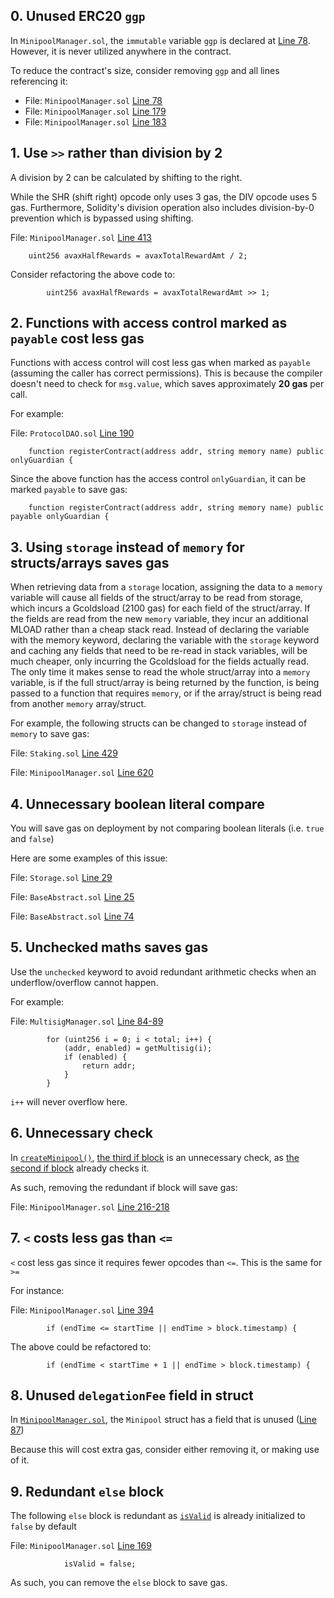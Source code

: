 ## 0. Unused ERC20 `ggp`

In `MinipoolManager.sol`, the `immutable` variable `ggp` is declared at [Line 78](https://github.com/code-423n4/2022-12-gogopool/blob/main/contracts/contract/MinipoolManager.sol#L78). However, it is never utilized anywhere in the contract.

To reduce the contract's size, consider removing `ggp` and all lines referencing it:

- File: `MinipoolManager.sol` [Line 78](https://github.com/code-423n4/2022-12-gogopool/blob/main/contracts/contract/MinipoolManager.sol#L78)
- File: `MinipoolManager.sol` [Line 179](https://github.com/code-423n4/2022-12-gogopool/blob/main/contracts/contract/MinipoolManager.sol#L179)
- File: `MinipoolManager.sol` [Line 183](https://github.com/code-423n4/2022-12-gogopool/blob/main/contracts/contract/MinipoolManager.sol#L183)

## 1. Use `>>` rather than division by 2

A division by 2 can be calculated by shifting to the right.

While the SHR (shift right) opcode only uses 3 gas, the DIV opcode uses 5 gas. Furthermore, Solidity's division operation also includes division-by-0 prevention which is bypassed using shifting.

File: `MinipoolManager.sol` [Line 413](https://github.com/code-423n4/2022-12-gogopool/blob/main/contracts/contract/MinipoolManager.sol#L413)

```solidity
    uint256 avaxHalfRewards = avaxTotalRewardAmt / 2;
```

Consider refactoring the above code to:

```solidity
        uint256 avaxHalfRewards = avaxTotalRewardAmt >> 1;
```

## 2. Functions with access control marked as `payable` cost less gas

Functions with access control will cost less gas when marked as `payable` (assuming the caller has correct permissions). This is because the compiler doesn't need to check for `msg.value`, which saves approximately **20 gas** per call.

For example:

File: `ProtocolDAO.sol` [Line 190](https://github.com/code-423n4/2022-12-gogopool/blob/main/contracts/contract/ProtocolDAO.sol#L190)

```solidity
    function registerContract(address addr, string memory name) public onlyGuardian {
```

Since the above function has the access control `onlyGuardian`, it can be marked `payable` to save gas:

```solidity
    function registerContract(address addr, string memory name) public payable onlyGuardian {
```

## 3. Using `storage` instead of `memory` for structs/arrays saves gas

When retrieving data from a `storage` location, assigning the data to a `memory` variable will cause all fields of the struct/array to be read from storage, which incurs a Gcoldsload (2100 gas) for each field of the struct/array. If the fields are read from the new `memory` variable, they incur an additional MLOAD rather than a cheap stack read. Instead of declaring the variable with the memory keyword, declaring the variable with the `storage` keyword and caching any fields that need to be re-read in stack variables, will be much cheaper, only incurring the Gcoldsload for the fields actually read. The only time it makes sense to read the whole struct/array into a `memory` variable, is if the full struct/array is being returned by the function, is being passed to a function that requires `memory`, or if the array/struct is being read from another `memory` array/struct.

For example, the following structs can be changed to `storage` instead of `memory` to save gas:

File: `Staking.sol` [Line 429](https://github.com/code-423n4/2022-12-gogopool/blob/main/contracts/contract/Staking.sol#L429)

File: `MinipoolManager.sol` [Line 620](https://github.com/code-423n4/2022-12-gogopool/blob/main/contracts/contract/MinipoolManager.sol#L620)

## 4. Unnecessary boolean literal compare

You will save gas on deployment by not comparing boolean literals (i.e. `true` and `false`)

Here are some examples of this issue:

File: `Storage.sol` [Line 29](https://github.com/code-423n4/2022-12-gogopool/blob/main/contracts/contract/Storage.sol#L29)

File: `BaseAbstract.sol` [Line 25](https://github.com/code-423n4/2022-12-gogopool/blob/main/contracts/contract/BaseAbstract.sol#L25)

File: `BaseAbstract.sol` [Line 74](https://github.com/code-423n4/2022-12-gogopool/blob/main/contracts/contract/BaseAbstract.sol#L74)

## 5. Unchecked maths saves gas

Use the `unchecked` keyword to avoid redundant arithmetic checks when an underflow/overflow cannot happen.

For example:

File: `MultisigManager.sol` [Line 84-89](https://github.com/code-423n4/2022-12-gogopool/blob/main/contracts/contract/MultisigManager.sol#L84-L89)

```solidity
        for (uint256 i = 0; i < total; i++) {
            (addr, enabled) = getMultisig(i);
            if (enabled) {
                return addr;
            }
        }
```

`i++` will never overflow here.

## 6. Unnecessary check

In [`createMinipool()`](https://github.com/code-423n4/2022-12-gogopool/blob/main/contracts/contract/MinipoolManager.sol#L196), [the third if block](https://github.com/code-423n4/2022-12-gogopool/blob/main/contracts/contract/MinipoolManager.sol#L216) is an unnecessary check, as [the second if block](https://github.com/code-423n4/2022-12-gogopool/blob/main/contracts/contract/MinipoolManager.sol#L207-L212) already checks it.

As such, removing the redundant if block will save gas:

File: `MinipoolManager.sol` [Line 216-218](https://github.com/code-423n4/2022-12-gogopool/blob/main/contracts/contract/MinipoolManager.sol#L216-L218)

## 7. `<` costs less gas than `<=`

`<` cost less gas since it requires fewer opcodes than `<=`. This is the same for `>=`

For instance:

File: `MinipoolManager.sol` [Line 394](https://github.com/code-423n4/2022-12-gogopool/blob/main/contracts/contract/MinipoolManager.sol#L394)

```solidity
        if (endTime <= startTime || endTime > block.timestamp) {
```

The above could be refactored to:

```solidity
        if (endTime < startTime + 1 || endTime > block.timestamp) {
```

## 8. Unused `delegationFee` field in struct

In [`MinipoolManager.sol`](https://github.com/code-423n4/2022-12-gogopool/blob/main/contracts/contract/MinipoolManager.sol), the `Minipool` struct has a field that is unused ([Line 87](https://github.com/code-423n4/2022-12-gogopool/blob/main/contracts/contract/MinipoolManager.sol#L87))

Because this will cost extra gas, consider either removing it, or making use of it.

## 9. Redundant `else` block

The following `else` block is redundant as [`isValid`](https://github.com/code-423n4/2022-12-gogopool/blob/main/contracts/contract/MinipoolManager.sol#L155) is already initialized to `false` by default

File: `MinipoolManager.sol` [Line 169](https://github.com/code-423n4/2022-12-gogopool/blob/main/contracts/contract/MinipoolManager.sol#L169)

```solidity
			isValid = false;
```

As such, you can remove the `else` block to save gas.
